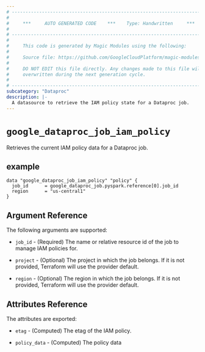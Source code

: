 ```yaml
---
# ----------------------------------------------------------------------------
#
#     ***     AUTO GENERATED CODE    ***    Type: Handwritten     ***
#
# ----------------------------------------------------------------------------
#
#     This code is generated by Magic Modules using the following:
#
#     Source file: https://github.com/GoogleCloudPlatform/magic-modules/tree/main/mmv1/third_party/terraform/website/docs/d/dataproc_job_iam_policy.html.markdown
#
#     DO NOT EDIT this file directly. Any changes made to this file will be
#     overwritten during the next generation cycle.
#
# ----------------------------------------------------------------------------
subcategory: "Dataproc"
description: |-
  A datasource to retrieve the IAM policy state for a Dataproc job.
---
```



# `google_dataproc_job_iam_policy`
Retrieves the current IAM policy data for a Dataproc job.

## example

```hcl
data "google_dataproc_job_iam_policy" "policy" {
  job_id      = google_dataproc_job.pyspark.reference[0].job_id
  region      = "us-central1"
}
```

## Argument Reference

The following arguments are supported:

* `job_id` - (Required) The name or relative resource id of the job to manage IAM policies for.

* `project` - (Optional) The project in which the job belongs. If it
    is not provided, Terraform will use the provider default.

* `region` - (Optional) The region in which the job belongs. If it
    is not provided, Terraform will use the provider default.

## Attributes Reference

The attributes are exported:

* `etag` - (Computed) The etag of the IAM policy.

* `policy_data` - (Computed) The policy data
